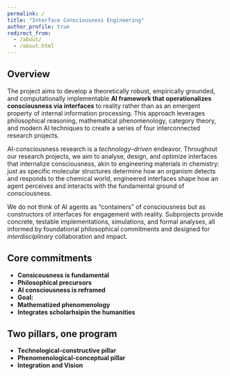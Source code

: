 ```yaml
---
permalink: /
title: "Interface Consciousness Engineering"
author_profile: true
redirect_from: 
  - /about/
  - /about.html
---
```


## Overview

The project aims to develop a theoretically robust, empirically grounded, and computationally implementable **AI framework that operationalizes consciousness via interfaces** to reality rather than as an emergent property of internal information processing. This approach leverages philosophical reasoning, mathematical phenomenology, category theory, and modern AI techniques to create a series of four interconnected research projects. 

AI-consciousness research is a _technology–driven_ endeavor. Throughout our research projects, we aim to analyse, design, and optimize interfaces that internalize consciousness, akin to engineering materials in chemistry: just as specific molecular structures determine how an organism detects and responds to the chemical world, engineered interfaces shape how an agent perceives and interacts with the fundamental ground of consciousness.

We do not think of AI agents as “containers” of consciousness but as constructors of interfaces for engagement with reality. Subprojects provide concrete, testable implementations, simulations, and formal analyses, all informed by foundational philosophical commitments and designed for _interdisciplinary_ collaboration and impact.

## Core commitments

* **Consicousness is fundamental**
* **Philosophical precursors**
* **AI consciousness is reframed**
* **Goal:**
* **Mathematized phenomenology**
* **Integrates scholarhsipin the humanities**

## Two pillars, one program

* **Technological-constructive pillar**
* **Phenomenological-conceptual pillar**
* **Integration and Vision**
